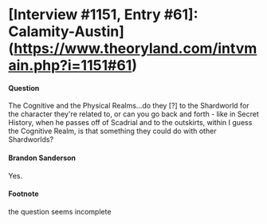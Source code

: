 # [Interview #1151, Entry #61]: Calamity-Austin](https://www.theoryland.com/intvmain.php?i=1151#61)

#### Question

The Cognitive and the Physical Realms...do they [?] to the Shardworld for the character they're related to, or can you go back and forth - like in Secret History, when he passes off of Scadrial and to the outskirts, within I guess the Cognitive Realm, is that something they could do with other Shardworlds?

#### Brandon Sanderson

Yes.

#### Footnote

the question seems incomplete

